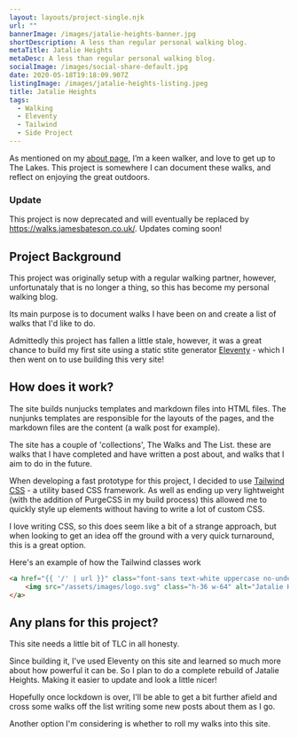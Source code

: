 ```yaml
---
layout: layouts/project-single.njk
url: ""
bannerImage: /images/jatalie-heights-banner.jpg
shortDescription: A less than regular personal walking blog.
metaTitle: Jatalie Heights
metaDesc: A less than regular personal walking blog.
socialImage: /images/social-share-default.jpg
date: 2020-05-18T19:18:09.907Z
listingImage: /images/jatalie-heights-listing.jpeg
title: Jatalie Heights
tags:
  - Walking
  - Eleventy
  - Tailwind
  - Side Project
---
```

As mentioned on my [about page](/about/), Iʼm a keen walker, and love to get up to The Lakes. This project is somewhere I can document these walks, and reflect on enjoying the great outdoors.

<div class="post-note"><h3>Update</h3><p>This project is now deprecated and will eventually be replaced by <a href="https://walks.jamesbateson.co.uk/">https://walks.jamesbateson.co.uk/</a>. Updates coming soon!</p></div>

## Project Background

This project was originally setup with a regular walking partner, however, unfortunataly that is no longer a thing, so this has become my personal walking blog.

Its main purpose is to document walks I have been on and create a list of walks that I'd like to do.

Admittedly this project has fallen a little stale, however, it was a great chance to build my first site using a static stite generator  [Eleventy](https://www.11ty.dev/) - which I then went on to use building this very site!

## How does it work?

The site builds nunjucks templates and markdown files into HTML files. The nunjunks templates are responsible for the layouts of the pages, and the markdown files are the content (a walk post for example).

The site has a couple of 'collections', The Walks and The List. these are walks that I have completed and have written a post about, and walks that I aim to do in the future.

When developing a fast prototype for this project, I decided to use [Tailwind CSS](https://tailwindcss.com/) - a utility based CSS framework. As well as ending up very lightweight (with the addition of  PurgeCSS in my build process) this allowed me to quickly style up elements without having to write a lot of custom CSS.

I love writing CSS, so this does seem like a bit of a strange approach, but when looking to get an idea off the ground with a very quick turnaround, this is a great option.

Here's an example of how the Tailwind classes work

```html
<a href="{{ '/' | url }}" class="font-sans text-white uppercase no-underline text-5xl text-center mt-12">
	<img src="/assets/images/logo.svg" class="h-36 w-64" alt="Jatalie Heights logo">
</a>
```

## Any plans for this project?

This site needs a little bit of TLC in all honesty. 

Since building it, I've used Eleventy on this site and learned so much more about how powerful it can be. So I plan to do a complete rebuild of Jatalie Heights. Making it easier to update and look a little nicer!

Hopefully once lockdown is over, I'll be able to get a bit further afield and cross some walks off the list writing some new posts about them as I go.

Another option I'm considering is whether to roll my walks into this site.